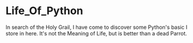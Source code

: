 # Life_Of_Python
In search of the Holy Grail, I have come to discover some Python's basic I store in here. It's not the Meaning of Life, but is better than a dead Parrot.
